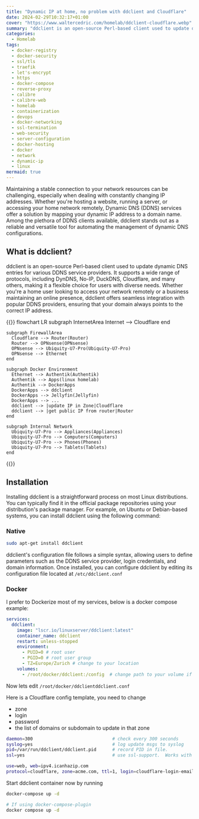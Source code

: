 ```yaml
---
title: "Dynamic IP at home, no problem with ddclient and Cloudflare"
date: 2024-02-29T10:32:17+01:00
cover: "https://www.waltercedric.com/homelab/ddclient-cloudflare.webp"
summary: "ddclient is an open-source Perl-based client used to update dynamic DNS entries for various DDNS service providers. It supports a wide range of protocols, including DynDNS, No-IP, DuckDNS, Cloudflare, and many others, making it a flexible choice for users with diverse needs."
categories:
  - Homelab
tags:
  - docker-registry
  - docker-security
  - ssl/tls
  - traefik
  - let's-encrypt
  - https
  - docker-compose
  - reverse-proxy
  - calibre
  - calibre-web
  - homelab
  - containerization
  - devops
  - docker-networking
  - ssl-termination
  - web-security
  - server-configuration
  - docker-hosting
  - docker
  - network
  - dynamic-ip
  - linux
mermaid: true
---
```

Maintaining a stable connection to your network resources can be challenging, especially when dealing with constantly changing IP addresses. Whether you're hosting a website, running a server, or accessing your home network remotely, Dynamic DNS (DDNS) services offer a solution by mapping your dynamic IP address to a domain name. Among the plethora of DDNS clients available, ddclient stands out as a reliable and versatile tool for automating the management of dynamic DNS configurations.

## What is ddclient?
ddclient is an open-source Perl-based client used to update dynamic DNS entries for various DDNS service providers. It supports a wide range of protocols, including DynDNS, No-IP, DuckDNS, Cloudflare, and many others, making it a flexible choice for users with diverse needs. Whether you're a home user looking to access your network remotely or a business maintaining an online presence, ddclient offers seamless integration with popular DDNS providers, ensuring that your domain always points to the correct IP address.

{{<mermaidjs>}}
flowchart LR
    subgraph InternetArea
     Internet --> Cloudflare
    end

    subgraph FirewallArea
      Cloudflare --> Router(Router)
      Router --> OPNsense(OPNsense)
      OPNsense --> Ubiquity-U7-Pro(Ubiquity-U7-Pro)
      OPNsense --> Ethernet
    end

    subgraph Docker Environment
      Ethernet --> Authentik(Authentik)
      Authentik --> Apps(linux homelab)
      Authentik --> DockerApps
      DockerApps --> ddclient
      DockerApps --> Jellyfin(Jellyfin)
      DockerApps --> ...
      ddclient --> |update IP in Zone|Cloudflare
      ddclient --> |get public IP from router|Router
    end

    subgraph Internal Network
      Ubiquity-U7-Pro --> Appliances(Appliances)
      Ubiquity-U7-Pro --> Computers(Computers)
      Ubiquity-U7-Pro --> Phones(Phones)
      Ubiquity-U7-Pro --> Tablets(Tablets)
    end
{{</mermaidjs>}}


## Installation
Installing ddclient is a straightforward process on most Linux distributions. You can typically find it in the official package repositories using your distribution's package manager. For example, on Ubuntu or Debian-based systems, you can install ddclient using the following command:

### Native
```bash
sudo apt-get install ddclient
```

ddclient's configuration file follows a simple syntax, allowing users to define parameters such as the DDNS service provider, login credentials, and domain information.
Once installed, you can configure ddclient by editing its configuration file located at `/etc/ddclient.conf`

### Docker
I prefer to Dockerize most of my services, below is a docker compose example:
```yaml
services:
  ddclient:
    image: "lscr.io/linuxserver/ddclient:latest"
    container_name: ddclient
    restart: unless-stopped
    environment:
      - PUID=0 # root user
      - PGID=0 # root user group
      - TZ=Europe/Zurich # change to your location
    volumes:
      - /root/docker/ddclient:/config  # change path to your volume if needed
```

Now lets edit `/root/docker/ddclientddclient.conf`

Here is a Cloudflare config template, you need to change
* zone
* login
* password
* the list of domains or subdomain to update in that zone

```bash
daemon=300                              # check every 300 seconds
syslog=yes                              # log update msgs to syslog
pid=/var/run/ddclient/ddclient.pid      # record PID in file.
ssl=yes                                 # use ssl-support.  Works with

use=web, web=ipv4.icanhazip.com
protocol=cloudflare, zone=acme.com, ttl=1, login=cloudflare-login-email@acme.com, password=cloudflare-api-key subdomain.acme.com,subdomain1.acme.com,subdomain2.acme.com,subdomain3.acme.com
```

Start ddclient container now by running
```bash
docker-compose up -d

# If using docker-compose-plugin
docker compose up -d
```
